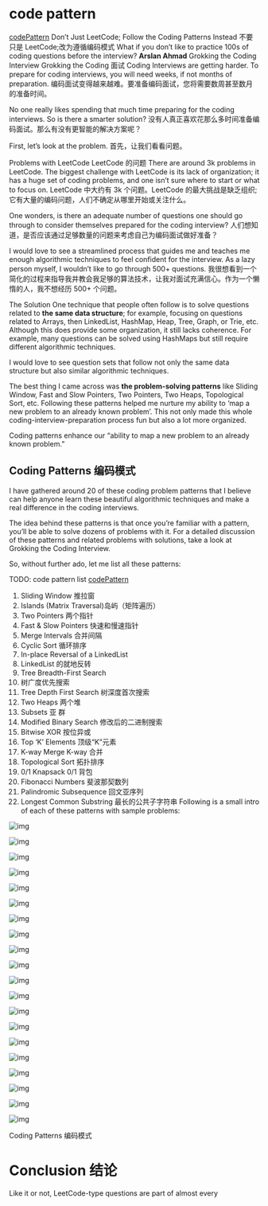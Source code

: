 # code pattern

[codePattern](https://medium.com/gitconnected/dont-just-leetcode-follow-the-coding-patterns-instead-4beb6a197fdb)
Don’t Just LeetCode; Follow the Coding Patterns Instead
不要只是 LeetCode;改为遵循编码模式
What if you don’t like to practice 100s of coding questions before the interview?
 **Arslan Ahmad** 
Grokking the Coding Interview
Grokking the Coding 面试
Coding Interviews are getting harder. To prepare for coding interviews, you will need weeks, if not months of preparation.
编码面试变得越来越难。要准备编码面试，您将需要数周甚至数月的准备时间。

No one really likes spending that much time preparing for the coding interviews. So is there a smarter solution?
没有人真正喜欢花那么多时间准备编码面试。那么有没有更智能的解决方案呢？

First, let’s look at the problem.
首先，让我们看看问题。

Problems with LeetCode LeetCode 的问题
There are around 3k problems in LeetCode. The biggest challenge with LeetCode is its lack of organization; it has a huge set of coding problems, and one isn’t sure where to start or what to focus on.
LeetCode 中大约有 3k 个问题。LeetCode 的最大挑战是缺乏组织;它有大量的编码问题，人们不确定从哪里开始或关注什么。

One wonders, is there an adequate number of questions one should go through to consider themselves prepared for the coding interview?
人们想知道，是否应该通过足够数量的问题来考虑自己为编码面试做好准备？

I would love to see a streamlined process that guides me and teaches me enough algorithmic techniques to feel confident for the interview. As a lazy person myself, I wouldn’t like to go through 500+ questions.
我很想看到一个简化的过程来指导我并教会我足够的算法技术，让我对面试充满信心。作为一个懒惰的人，我不想经历 500+ 个问题。

The Solution 
One technique that people often follow is to solve questions related to **the same data structure**; for example, focusing on questions related to Arrays, then LinkedList, HashMap, Heap, Tree, Graph, or Trie, etc. Although this does provide some organization, it still lacks coherence. For example, many questions can be solved using HashMaps but still require different algorithmic techniques.

I would love to see question sets that follow not only the same data structure but also similar algorithmic techniques.

The best thing I came across was **the problem-solving patterns** like Sliding Window, Fast and Slow Pointers, Two Pointers, Two Heaps, Topological Sort, etc. Following these patterns helped me nurture my ability to ‘map a new problem to an already known problem’. This not only made this whole coding-interview-preparation process fun but also a lot more organized.

Coding patterns enhance our “ability to map a new problem to an already known problem.”

## Coding Patterns 编码模式

I have gathered around 20 of these coding problem patterns that I believe can help anyone learn these beautiful algorithmic techniques and make a real difference in the coding interviews.

The idea behind these patterns is that once you’re familiar with a pattern, you’ll be able to solve dozens of problems with it. For a detailed discussion of these patterns and related problems with solutions, take a look at Grokking the Coding Interview.

So, without further ado, let me list all these patterns:

TODO: code pattern list
[codePattern](https://medium.com/gitconnected/dont-just-leetcode-follow-the-coding-patterns-instead-4beb6a197fdb)

1. Sliding Window 推拉窗
2. Islands (Matrix Traversal)岛屿（矩阵遍历）
3. Two Pointers 两个指针
4. Fast & Slow Pointers 快速和慢速指针
5. Merge Intervals 合并间隔
6. Cyclic Sort 循环排序
7. In-place Reversal of a LinkedList
8. LinkedList 的就地反转
9. Tree Breadth-First Search
10. 树广度优先搜索
11. Tree Depth First Search 树深度首次搜索
12. Two Heaps 两个堆
13. Subsets 亚 群
14. Modified Binary Search 修改后的二进制搜索
15. Bitwise XOR 按位异或
16. Top ‘K’ Elements 顶级“K”元素
17. K-way Merge K-way 合并
18. Topological Sort 拓扑排序
19. 0/1 Knapsack 0/1 背包
20. Fibonacci Numbers 斐波那契数列
21. Palindromic Subsequence 回文亚序列
22. Longest Common Substring 最长的公共子字符串
    Following is a small intro of each of these patterns with sample problems:

![img](https://miro.medium.com/v2/resize:fit:1620/1*KjGfvdhs8sG6h4d72M1ScA.png)

![img](https://miro.medium.com/v2/resize:fit:1620/1*9AUj3ZGAdw3pRPhK-987tQ.png)

![img](https://miro.medium.com/v2/resize:fit:1620/1*2za0-wllk-VfnZDbqyUwyw.png)

![img](https://miro.medium.com/v2/resize:fit:1620/1*2bnzwCBxVnfUSXeU-zAb1A.png)

![img](https://miro.medium.com/v2/resize:fit:1620/1*_spGJhtYPxaUnC9Xa-mF0g.png)

![img](https://miro.medium.com/v2/resize:fit:1620/1*EEvPzyIiZqerHfQCjfgrAQ.png)

![img](https://miro.medium.com/v2/resize:fit:1620/1*EH-MW6lGo_aM44WiQD-wFA.png)

![img](https://miro.medium.com/v2/resize:fit:1620/1*bEGCMPbEmK6yz_6cVIHcsA.png)

![img](https://miro.medium.com/v2/resize:fit:1620/1*AEyvEa-Iukr2MK2gGFfQ7g.png)

![img](https://miro.medium.com/v2/resize:fit:1620/1*QuDyKs6ISfcYApB1p5ibOg.png)

![img](https://miro.medium.com/v2/resize:fit:1620/1*OPBjswfAhkW2dnhDoEzCQQ.png)

![img](https://miro.medium.com/v2/resize:fit:1620/1*g_pEhpRkdo-M8225ZK3iQg.png)

![img](https://miro.medium.com/v2/resize:fit:1620/1*6-pQRAEp3UGyVm_Y40phzQ.png)

![img](https://miro.medium.com/v2/resize:fit:1620/1*RiL5lOgJvS6QG5-HyfEwZQ.png)

![img](https://miro.medium.com/v2/resize:fit:1620/1*sb4wGg6MhXHDmaiBSFLWCg.png)

![img](https://miro.medium.com/v2/resize:fit:1620/1*L5cEBg-40sXbCym6EegndQ.png)

![img](https://miro.medium.com/v2/resize:fit:1620/1*GDyV-1IM4YGzJpWdkyL14w.png)

![img](https://miro.medium.com/v2/resize:fit:1620/1*fXrUc7ddw2jJW6Ha2gWDMA.png)

![img](https://miro.medium.com/v2/resize:fit:1620/1*9Re4-eDXcrEAtO0-ec2RZw.png)

![img](https://miro.medium.com/v2/resize:fit:1620/1*pa_tURlHATyPQIDpt9wpAQ.png)

Coding Patterns 编码模式

# Conclusion 结论

Like it or not, LeetCode-type questions are part of almost every
